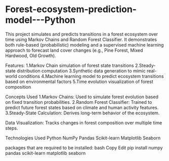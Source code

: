 # Forest-ecosystem-prediction-model---Python
This project simulates and predicts transitions in a forest ecosystem over time using Markov Chains and Random Forest Classifier. It demonstrates both rule-based (probabilistic) modeling and a supervised machine learning approach to forecast land cover changes (e.g., Pine Forest, Mixed Hardwood, Old Growth).

Features:
1.Markov Chain simulation of forest state transitions
2.Steady-state distribution computation
3.Synthetic data generation to mimic real-world conditions
4.Machine learning model to predict ecosystem transitions based on environmental factors
5.Time evolution visualization of forest composition

Concepts Used
1.Markov Chains: Used to simulate forest evolution based on fixed transition probabilities.
2.Random Forest Classifier: Trained to predict future forest states based on climate and human activity features.
3.Steady-State Calculation: Derives long-term behavior of the ecosystem.

Data Visualization: Tracks changes in forest composition over multiple time steps.

Technologies Used
Python
NumPy
Pandas
Scikit-learn
Matplotlib
Seaborn


packages that are required to be installed:
bash
Copy
Edit
pip install numpy pandas scikit-learn matplotlib seaborn

